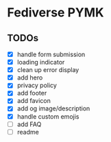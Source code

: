 # Fediverse PYMK

## TODOs

- [x] handle form submission
- [x] loading indicator
- [x] clean up error display
- [x] add hero
- [x] privacy policy
- [x] add footer
- [x] add favicon
- [x] add og image/description
- [x] handle custom emojis
- [ ] add FAQ
- [ ] readme
